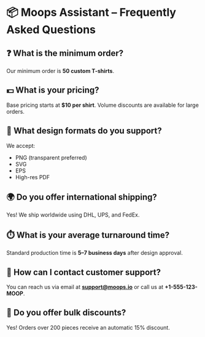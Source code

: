 # 📦 Moops Assistant – Frequently Asked Questions

## ❓ What is the minimum order?
Our minimum order is **50 custom T-shirts**.

## 💵 What is your pricing?
Base pricing starts at **$10 per shirt**. 
Volume discounts are available for large orders.

## 🎨 What design formats do you support?
We accept:
- PNG (transparent preferred)
- SVG
- EPS
- High-res PDF

## 🌍 Do you offer international shipping?
Yes! We ship worldwide using DHL, UPS, and FedEx.

## ⏱️ What is your average turnaround time?
Standard production time is **5–7 business days** after design approval.

## 📧 How can I contact customer support?
You can reach us via email at **support@moops.io** or call us at **+1-555-123-MOOP**.

## 🎁 Do you offer bulk discounts?
Yes! Orders over 200 pieces receive an automatic 15% discount.

